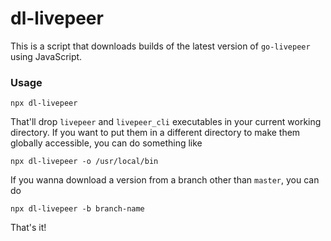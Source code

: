 # dl-livepeer

This is a script that downloads builds of the latest version of `go-livepeer` using JavaScript.

### Usage

```
npx dl-livepeer
```

That'll drop `livepeer` and `livepeer_cli` executables in your current working directory. If you want to put them in a different directory to make them globally accessible, you can do something like

```
npx dl-livepeer -o /usr/local/bin
```

If you wanna download a version from a branch other than `master`, you can do

```
npx dl-livepeer -b branch-name
```

That's it!
